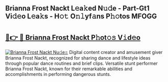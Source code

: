 ## Brianna Frost Nackt L𝚎a𝚔ed N𝚞𝚍e - Part-Gt1 Vi𝚍𝚎o L𝚎a𝚔s - H𝚘𝚝 O𝚗𝚕yf𝚊ns P𝚑𝚘tos MFOGG

# <h2><a href="http://kf2438f.oniu.top/?m=Brianna+Frost+Nackt">🔗👉 🔴 Brianna Frost Nackt P𝚑ot𝚘𝚜 V𝚒d𝚎o</a></h2>

[![Brianna Frost Nackt Nu𝚍e𝚜](https://i.imgur.com/0qMVB7G.gif)](http://kf2438f.oniu.top/?m=Brianna+Frost+Nackt)
Digital content creator and amusement giver Brianna Frost Nackt, recognized for sharing dance and lifestyle ideas through popular dance routines and brief clips. Versatile stunt performer Brianna Frost Nackt, known for their remarkable abilities and accomplishments in performing dangerous stunts.  
